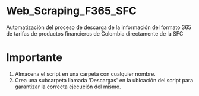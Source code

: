 # Web_Scraping_F365_SFC
 Automatización del proceso de descarga de la información del formato 365 de tarifas de productos financieros de Colombia directamente de la SFC

# Importante
1) Almacena el script en una carpeta con cualquier nombre.
2) Crea una subcarpeta llamada 'Descargas' en la ubicación del script para garantizar la correcta ejecución del mismo.
